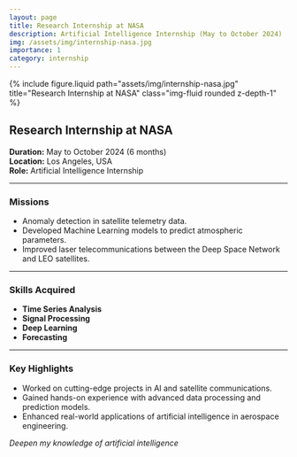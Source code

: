 ```yaml
---
layout: page
title: Research Internship at NASA
description: Artificial Intelligence Internship (May to October 2024)
img: /assets/img/internship-nasa.jpg
importance: 1
category: internship
---
```


<div class="row">
    <div class="col-sm mt-3 mt-md-0">
        {% include figure.liquid path="assets/img/internship-nasa.jpg" title="Research Internship at NASA" class="img-fluid rounded z-depth-1" %}
    </div>
</div>

## Research Internship at NASA

**Duration:** May to October 2024 (6 months)  
**Location:** Los Angeles, USA  
**Role:** Artificial Intelligence Internship  

---

### Missions

- Anomaly detection in satellite telemetry data.  
- Developed Machine Learning models to predict atmospheric parameters.  
- Improved laser telecommunications between the Deep Space Network and LEO satellites.

---

### Skills Acquired

- **Time Series Analysis**  
- **Signal Processing**  
- **Deep Learning**  
- **Forecasting**

---

### Key Highlights

- Worked on cutting-edge projects in AI and satellite communications.  
- Gained hands-on experience with advanced data processing and prediction models.  
- Enhanced real-world applications of artificial intelligence in aerospace engineering.

<div class="caption">
    <em>Deepen my knowledge of artificial intelligence</em>
</div>
